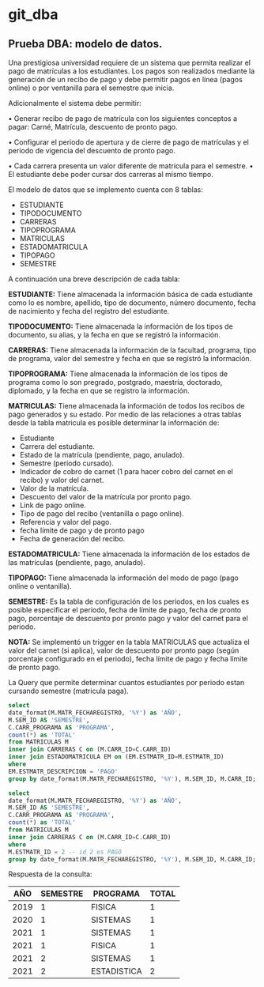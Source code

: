 # git_dba
## Prueba DBA: modelo de datos.

Una prestigiosa universidad requiere de un sistema que permita realizar el pago de
matrículas a los estudiantes. Los pagos son realizados mediante la generación de un recibo
de pago y debe permitir pagos en línea (pagos online) o por ventanilla para el semestre que
inicia.


Adicionalmente el sistema debe permitir:

• Generar recibo de pago de matrícula con los siguientes conceptos a pagar: Carné,
Matrícula, descuento de pronto pago.

• Configurar el periodo de apertura y de cierre de pago de matrículas y el periodo de
vigencia del descuento de pronto pago.

• Cada carrera presenta un valor diferente de matrícula para el semestre.
• El estudiante debe poder cursar dos carreras al mismo tiempo.


El modelo de datos que se implemento cuenta con 8 tablas:

- ESTUDIANTE
- TIPODOCUMENTO
- CARRERAS
- TIPOPROGRAMA
- MATRICULAS
- ESTADOMATRICULA
- TIPOPAGO
- SEMESTRE


A continuación una breve descripción de cada tabla:

**ESTUDIANTE:** Tiene almacenada la información básica de cada estudiante como lo es nombre, apellido, tipo de documento, número documento, fecha de nacimiento y fecha del registro del estudiante.

**TIPODOCUMENTO:** Tiene almacenada la información de los tipos de documento, su alias, y la fecha en que se registró la información.

**CARRERAS:** Tiene almacenada la información de la facultad, programa, tipo de programa, valor del semestre y fecha en que se registró la información.

**TIPOPROGRAMA:** Tiene almacenada la información de los tipos de programa como lo son pregrado, postgrado, maestría, doctorado, diplomado, y la fecha en que se registro la información.

**MATRICULAS:** Tiene almacenada la información de todos los recibos de pago generados y su estado. Por medio de las relaciones a otras tablas desde la tabla matricula es posible determinar la información de:
- Estudiante
- Carrera del estudiante.
- Estado de la matrícula (pendiente, pago, anulado).
- Semestre (periodo cursado).
- Indicador de cobro de carnet (1 para hacer cobro del carnet en el recibo) y valor del carnet.
- Valor de la matrícula.
- Descuento del valor de la matrícula por pronto pago.
- Link de pago online.
- Tipo de pago del recibo (ventanilla o pago online).
- Referencia y valor del pago.
- fecha límite de pago y de pronto pago
- Fecha de generación del recibo.


**ESTADOMATRICULA:** Tiene almacenada la información de los estados de las matrículas (pendiente, pago, anulado).

**TIPOPAGO:** Tiene almacenada la información del modo de pago (pago online o ventanilla).

**SEMESTRE:** Es la tabla de configuración de los periodos, en los cuales es posible especificar el periodo, fecha de límite de pago, fecha de pronto pago, porcentaje de descuento por pronto pago y valor del carnet para el periodo.



**NOTA:** Se implementó un trigger en la tabla MATRICULAS que actualiza el valor del carnet (si aplica), valor de descuento por pronto pago (según porcentaje configurado en el periodo), fecha límite de pago y fecha límite de pronto pago.





La Query que permite determinar cuantos estudiantes por periodo estan cursando semestre (matricula paga).

```sql
select 
date_format(M.MATR_FECHAREGISTRO, '%Y') as 'AÑO',
M.SEM_ID AS 'SEMESTRE', 
C.CARR_PROGRAMA AS 'PROGRAMA', 
count(*) as 'TOTAL' 
from MATRICULAS M
inner join CARRERAS C on (M.CARR_ID=C.CARR_ID)
inner join ESTADOMATRICULA EM on (EM.ESTMATR_ID=M.ESTMATR_ID)
where 
EM.ESTMATR_DESCRIPCION = 'PAGO'
group by date_format(M.MATR_FECHAREGISTRO, '%Y'), M.SEM_ID, M.CARR_ID;
```

```sql
select 
date_format(M.MATR_FECHAREGISTRO, '%Y') as 'AÑO',
M.SEM_ID AS 'SEMESTRE',
C.CARR_PROGRAMA AS 'PROGRAMA',
count(*) as 'TOTAL' 
from MATRICULAS M
inner join CARRERAS C on (M.CARR_ID=C.CARR_ID)
where 
M.ESTMATR_ID = 2 -- id 2 es PAGO
group by date_format(M.MATR_FECHAREGISTRO, '%Y'), M.SEM_ID, M.CARR_ID;
```

Respuesta de la consulta:

| AÑO | SEMESTRE | PROGRAMA | TOTAL |
| --- | -------- | -------- | ----- |
| 2019 | 1 | FISICA | 1 | 
| 2020 | 1 | SISTEMAS | 1 | 
| 2021 | 1 | SISTEMAS | 1 | 
| 2021 | 1 | FISICA | 1 | 
| 2021 | 2 | SISTEMAS | 1 | 
| 2021 | 2 | ESTADISTICA | 2 | 
